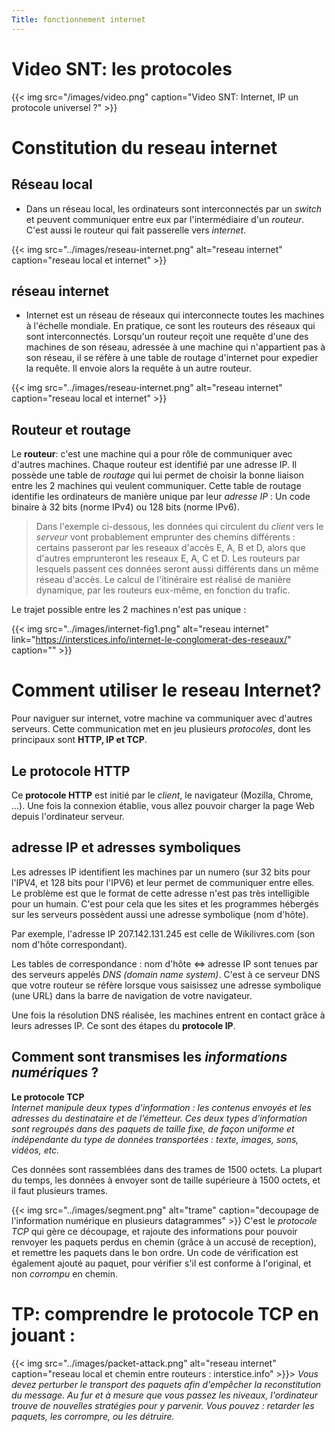 ```yaml
---
Title: fonctionnement internet
---
```

# Video SNT: les protocoles

{{< img src="/images/video.png" caption="Video SNT: Internet, IP un protocole universel ?" >}}
# Constitution du reseau internet
## Réseau local 
* Dans un réseau local, les ordinateurs sont interconnectés par un *switch* et peuvent communiquer entre eux par l'intermédiaire d'un *routeur*. C'est aussi le routeur qui fait passerelle vers *internet*.

{{< img src="../images/reseau-internet.png" alt="reseau internet" caption="reseau local et internet" >}}

## réseau internet
* Internet est un réseau de réseaux qui interconnecte toutes les machines à l'échelle mondiale.
En pratique, ce sont les routeurs des réseaux qui sont interconnectés. Lorsqu'un routeur reçoit une requête d'une des machines de son réseau, adressée à une machine qui n'appartient pas à son réseau, il se réfère à une table de routage d'internet pour expedier la requête. Il envoie alors la requête à un autre routeur. 

{{< img src="../images/reseau-internet.png" alt="reseau internet" caption="reseau local et internet" >}}


## Routeur et routage
Le **routeur**: c'est une machine qui a pour rôle de communiquer avec d'autres machines. Chaque routeur est identifié par une adresse IP. Il possède une table de *routage* qui lui permet de choisir la bonne liaison entre les 2 machines qui veulent communiquer.
Cette table de routage identifie les ordinateurs de manière unique par leur *adresse IP* : Un code binaire à 32 bits (norme IPv4) ou 128 bits (norme IPv6).

> Dans l'exemple ci-dessous, les données qui circulent du *client* vers le *serveur* vont probablement emprunter des chemins différents : certains passeront par les reseaux d'accès E, A, B et D, alors que d'autres emprunteront les reseaux E, A, C et D. Les routeurs par lesquels passent ces données seront aussi différents dans un même réseau d'accès. Le calcul de l'itinéraire est réalisé de manière dynamique, par les routeurs eux-même, en fonction du trafic.

Le trajet possible entre les 2 machines n'est pas unique : 

{{< img src="../images/internet-fig1.png" alt="reseau internet" link="https://interstices.info/internet-le-conglomerat-des-reseaux/" caption="" >}}
# Comment utiliser le reseau Internet?
Pour naviguer sur internet, votre machine va communiquer avec d'autres serveurs. Cette communication met en jeu plusieurs *protocoles*, dont les principaux sont **HTTP, IP et TCP**.

## Le protocole HTTP
Ce **protocole HTTP** est initié par le *client*, le navigateur (Mozilla, Chrome, ...).
Une fois la connexion établie, vous allez pouvoir charger la page Web depuis l'ordinateur serveur.

## adresse IP et adresses symboliques
Les adresses IP identifient les machines par un numero (sur 32 bits pour l'IPV4, et 128 bits pour l'IPV6) et leur permet de communiquer entre elles. Le problème est que le format de cette adresse n'est pas très intelligible pour un humain. C'est pour cela que les sites et les programmes hébergés sur les serveurs possèdent aussi une adresse symbolique (nom d'hôte).

Par exemple, l'adresse IP 207.142.131.245 est celle de Wikilivres.com (son nom d'hôte correspondant).

Les tables de correspondance : nom d'hôte <=> adresse IP sont tenues par des serveurs appelés *DNS (domain name system)*. C'est à ce serveur DNS que votre routeur se réfère lorsque vous saisissez une adresse symbolique (une URL) dans la barre de navigation de votre navigateur.

Une fois la résolution DNS réalisée, les machines entrent en contact grâce à leurs adresses IP. Ce sont des étapes du **protocole IP**.

## Comment sont transmises les *informations numériques* ?
**Le protocole TCP** <br>
*Internet manipule deux types d’information : les contenus envoyés et les adresses du destinataire et de l’émetteur. Ces deux types d’information sont regroupés dans des paquets de taille fixe, de façon uniforme et indépendante du type de données transportées : texte, images, sons, vidéos, etc.*

Ces données sont rassemblées dans des trames de 1500 octets. La plupart du temps, les données à envoyer sont de taille supérieure à 1500 octets, et il faut plusieurs trames.

{{< img src="../images/segment.png" alt="trame" caption="decoupage de l'information numérique en plusieurs datagrammes" >}}
C'est le *protocole TCP* qui gère ce découpage, et rajoute des informations pour pouvoir renvoyer les paquets perdus en chemin (grâce à un accusé de reception), et remettre les paquets dans le bon ordre. Un code de vérification est également ajouté au paquet, pour vérifier s'il est conforme à l'original, et non *corrompu* en chemin.

# TP: comprendre le protocole TCP en jouant :
{{< img src="../images/packet-attack.png" alt="reseau internet" caption="reseau local et chemin entre routeurs : interstice.info" >}}> *Vous devez perturber le transport des paquets afin d'empêcher la reconstitution du message. Au fur et à mesure que vous passez les niveaux, l'ordinateur trouve de nouvelles stratégies pour y parvenir. Vous pouvez : retarder les paquets, les corrompre, ou les détruire.*

